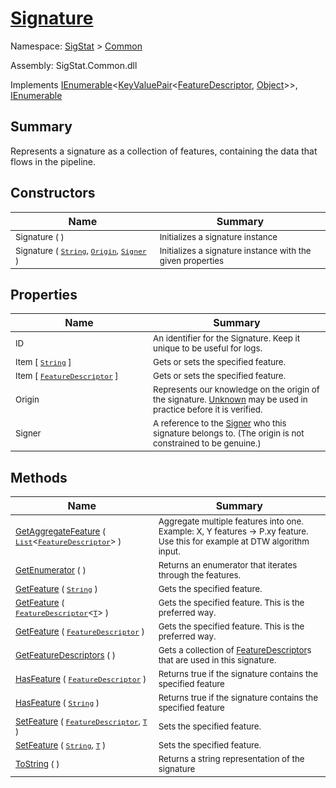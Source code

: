 # [Signature](./Signature.md)

Namespace: [SigStat]() > [Common](./README.md)

Assembly: SigStat.Common.dll

Implements [IEnumerable](https://docs.microsoft.com/en-us/dotnet/api/System.Collections.Generic.IEnumerable-1)\<[KeyValuePair](https://docs.microsoft.com/en-us/dotnet/api/System.Collections.Generic.KeyValuePair-2)\<[FeatureDescriptor](./FeatureDescriptor.md), [Object](https://docs.microsoft.com/en-us/dotnet/api/System.Object)>>, [IEnumerable](https://docs.microsoft.com/en-us/dotnet/api/System.Collections.IEnumerable)

## Summary
Represents a signature as a collection of features, containing the data that flows in the pipeline.

## Constructors

| Name<div><a href="#"><img width=400></a></div> | Summary<div><a href="#"><img width=475></a></div> | 
| --- | --- | 
| <sub>Signature (  )</sub> | <sub>Initializes a signature instance</sub> | 
| <sub>Signature ( [`String`](https://docs.microsoft.com/en-us/dotnet/api/System.String), [`Origin`](./Origin.md), [`Signer`](./Signer.md) )</sub> | <sub>Initializes a signature instance with the given properties</sub> | 


## Properties

| Name<div><a href="#"><img width=400></a></div> | Summary<div><a href="#"><img width=475></a></div> | 
| --- | --- | 
| <sub>ID</sub> | <sub>An identifier for the Signature. Keep it unique to be useful for logs.</sub> | 
| <sub>Item [ [`String`](https://docs.microsoft.com/en-us/dotnet/api/System.String) ]</sub> | <sub>Gets or sets the specified feature.</sub> | 
| <sub>Item [ [`FeatureDescriptor`](./FeatureDescriptor.md) ]</sub> | <sub>Gets or sets the specified feature.</sub> | 
| <sub>Origin</sub> | <sub>Represents our knowledge on the origin of the signature. [Unknown](../../../../../docs/md/SigStat/Common/Origin.md) may be used in practice before it is verified.</sub> | 
| <sub>Signer</sub> | <sub>A reference to the [Signer](../../../../../docs/md/SigStat/Common/Signer.md) who this signature belongs to. (The origin is not constrained to be genuine.)</sub> | 


## Methods

| Name<div><a href="#"><img width=400></a></div> | Summary<div><a href="#"><img width=475></a></div> | 
| --- | --- | 
| <sub>[GetAggregateFeature](./Methods/Signature--GetAggregateFeature.md) ( [`List`](https://docs.microsoft.com/en-us/dotnet/api/System.Collections.Generic.List-1)\<[`FeatureDescriptor`](./FeatureDescriptor.md)> )</sub> | <sub>Aggregate multiple features into one. Example: X, Y features -&gt; P.xy feature.  Use this for example at DTW algorithm input.</sub> | 
| <sub>[GetEnumerator](./Methods/Signature--GetEnumerator.md) (  )</sub> | <sub>Returns an enumerator that iterates through the features.</sub> | 
| <sub>[GetFeature](./Methods/Signature--GetFeature.md) ( [`String`](https://docs.microsoft.com/en-us/dotnet/api/System.String) )</sub> | <sub>Gets the specified feature.</sub> | 
| <sub>[GetFeature](./Methods/Signature--GetFeature.md) ( [`FeatureDescriptor`](./FeatureDescriptor-1.md)\<[`T`](./Signature.md)> )</sub> | <sub>Gets the specified feature. This is the preferred way.</sub> | 
| <sub>[GetFeature](./Methods/Signature--GetFeature.md) ( [`FeatureDescriptor`](./FeatureDescriptor.md) )</sub> | <sub>Gets the specified feature. This is the preferred way.</sub> | 
| <sub>[GetFeatureDescriptors](./Methods/Signature--GetFeatureDescriptors.md) (  )</sub> | <sub>Gets a collection of [FeatureDescriptor](../../../../../docs/md/SigStat/Common/FeatureDescriptor.md)s that are used in this signature.</sub> | 
| <sub>[HasFeature](./Methods/Signature--HasFeature.md) ( [`FeatureDescriptor`](./FeatureDescriptor.md) )</sub> | <sub>Returns true if the signature contains the specified feature</sub> | 
| <sub>[HasFeature](./Methods/Signature--HasFeature.md) ( [`String`](https://docs.microsoft.com/en-us/dotnet/api/System.String) )</sub> | <sub>Returns true if the signature contains the specified feature</sub> | 
| <sub>[SetFeature](./Methods/Signature--SetFeature.md) ( [`FeatureDescriptor`](./FeatureDescriptor.md), [`T`](./Signature.md) )</sub> | <sub>Sets the specified feature.</sub> | 
| <sub>[SetFeature](./Methods/Signature--SetFeature.md) ( [`String`](https://docs.microsoft.com/en-us/dotnet/api/System.String), [`T`](./Signature.md) )</sub> | <sub>Sets the specified feature.</sub> | 
| <sub>[ToString](./Methods/Signature--ToString.md) (  )</sub> | <sub>Returns a string representation of the signature</sub> | 


